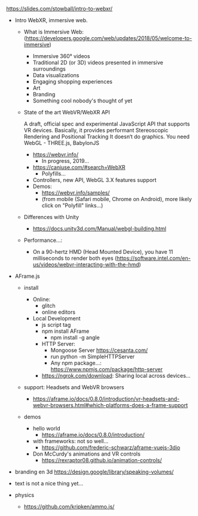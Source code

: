 https://slides.com/stowball/intro-to-webxr/


- Intro WebXR, immersive web.

    - What is Immersive Web: (https://developers.google.com/web/updates/2018/05/welcome-to-immersive)
        - Immersive 360° videos
        - Traditional 2D (or 3D) videos presented in immersive surroundings
        - Data visualizations
        - Engaging shopping experiences
        - Art
        - Branding
        - Something cool nobody's thought of yet

    - State of the art WebVR/WebXR API

        A draft, official spec and experimental JavaScript API that supports VR devices.
        Basically, it provides performant Stereoscopic Rendering and Positional Tracking
        It doesn‘t do graphics. You need WebGL
            - THREE.js, BabylonJS

        - https://webvr.info/
            - In progress, 2019...
        - https://caniuse.com/#search=WebXR
            - Polyfills...
        - Controllers, new API, WebGL 3.X features support
        - Demos:
            - https://webvr.info/samples/
            - (from mobile (Safari mobile, Chrome on Android), more likely click on "Polyfill" links...)

    - Differences with Unity
        - https://docs.unity3d.com/Manual/webgl-building.html

    - Performance...:
        - On a 90-hertz HMD (Head Mounted Device), you have 11 milliseconds to render both eyes (https://software.intel.com/en-us/videos/webvr-interacting-with-the-hmd)

- AFrame.js

    - install
        - Online:
            - glitch
            - online editors
        - Local Development
            - js script tag
            - npm install AFrame
                - npm install -g angle
            - HTTP Server:
                - Mongoose Server https://cesanta.com/
                - run python -m SimpleHTTPServer
                - Any npm package...: https://www.npmjs.com/package/http-server
            - https://ngrok.com/download: Sharing local across devices...

    - support: Headsets and WebVR browsers
        - https://aframe.io/docs/0.8.0/introduction/vr-headsets-and-webvr-browsers.html#which-platforms-does-a-frame-support

    - demos
        - hello world
            - https://aframe.io/docs/0.8.0/introduction/
        - with frameworks: not so well...
            - https://github.com/frederic-schwarz/aframe-vuejs-3dio
        - Don McCurdy's animations and VR controls
            - https://rexraptor08.github.io/animation-controls/


- branding en 3d
    https://design.google/library/speaking-volumes/

- text is not a nice thing yet...

- physics
    - https://github.com/kripken/ammo.js/
